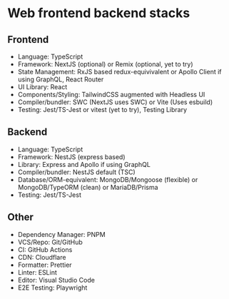 # Web frontend backend stacks

## Frontend
- Language: TypeScript
- Framework: NextJS (optional) or Remix (optional, yet to try)
- State Management: RxJS based redux-equivivalent or Apollo Client if using GraphQL, React Router
- UI Library: React
- Components/Styling: TailwindCSS augmented with Headless UI
- Compiler/bundler: SWC (NextJS uses SWC) or Vite (Uses esbuild)
- Testing: Jest/TS-Jest or vitest (yet to try), Testing Library

## Backend
- Language: TypeScript
- Framework: NestJS (express based)
- Library: Express and Apollo if using GraphQL
- Compiler/bundler: NestJS default (TSC)
- Database/ORM-equivalent: MongoDB/Mongoose (flexible) or MongoDB/TypeORM (clean) or MariaDB/Prisma
- Testing: Jest/TS-Jest

## Other
- Dependency Manager: PNPM
- VCS/Repo: Git/GitHub
- CI: GitHub Actions
- CDN: Cloudflare
- Formatter: Prettier
- Linter: ESLint
- Editor: Visual Studio Code
- E2E Testing: Playwright
